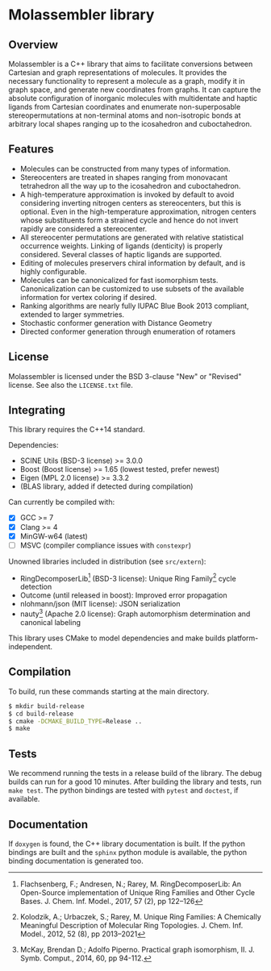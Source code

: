 # Molassembler library
## Overview

Molassembler is a C++ library that aims to facilitate conversions between
Cartesian and graph representations of molecules. It provides the necessary
functionality to represent a molecule as a graph, modify it in graph space, and
generate new coordinates from graphs. It can capture the absolute configuration
of inorganic molecules with multidentate and haptic ligands from Cartesian
coordinates and enumerate non-superposable stereopermutations at non-terminal
atoms and non-isotropic bonds at arbitrary local shapes ranging up to the
icosahedron and cuboctahedron.


## Features

- Molecules can be constructed from many types of information.
- Stereocenters are treated in shapes ranging from monovacant tetrahedron all
  the way up to the icosahedron and cuboctahedron.
- A high-temperature approximation is invoked by default to avoid considering
  inverting nitrogen centers as stereocenters, but this is optional. Even in
  the high-temperature approximation, nitrogen centers whose substituents
  form a strained cycle and hence do not invert rapidly are considered a
  stereocenter.
- All stereocenter permutations are generated with relative statistical
  occurrence weights. Linking of ligands (denticity) is properly considered.
  Several classes of haptic ligands are supported.
- Editing of molecules preservers chiral information by default, and is highly
  configurable.
- Molecules can be canonicalized for fast isomorphism tests. Canonicalization
  can be customized to use subsets of the available information for vertex
  coloring if desired.
- Ranking algorithms are nearly fully IUPAC Blue Book 2013 compliant, extended
  to larger symmetries.
- Stochastic conformer generation with Distance Geometry
- Directed conformer generation through enumeration of rotamers


## License

Molassembler is licensed under the BSD 3-clause "New" or "Revised" license. See
also the `LICENSE.txt` file.


## Integrating

This library requires the C++14 standard.

Dependencies:

- SCINE Utils (BSD-3 license) >= 3.0.0
- Boost (Boost license) >= 1.65 (lowest tested, prefer newest)
- Eigen (MPL 2.0 license) >= 3.3.2
- (BLAS library, added if detected during compilation)


Can currently be compiled with:

- [x] GCC >= 7
- [x] Clang >= 4
- [x] MinGW-w64 (latest)
- [ ] MSVC (compiler compliance issues with `constexpr`)

Unowned libraries included in distribution (see `src/extern`):

- RingDecomposerLib[^1] (BSD-3 license): Unique Ring Family[^2] cycle detection
- Outcome (until released in boost): Improved error propagation
- nlohmann/json (MIT license): JSON serialization
- nauty[^3] (Apache 2.0 license): Graph automorphism determination and canonical labeling

This library uses CMake to model dependencies and make builds
platform-independent.


## Compilation

To build, run these commands starting at the main directory. 

```bash
$ mkdir build-release
$ cd build-release
$ cmake -DCMAKE_BUILD_TYPE=Release ..
$ make
```

## Tests

We recommend running the tests in a release build of the library. The debug
builds can run for a good 10 minutes. After building the library and tests,
run `make test`. The python bindings are tested with `pytest` and `doctest`, if
available.


## Documentation

If `doxygen` is found, the C++ library documentation is built. If the python
bindings are built and the `sphinx` python module is available, the python
binding documentation is generated too.


[^1]: Flachsenberg, F.; Andresen, N.; Rarey, M. RingDecomposerLib: An
  Open-Source implementation of Unique Ring Families and Other Cycle Bases. J.
  Chem. Inf.  Model., 2017, 57 (2), pp 122–126

[^2]: Kolodzik, A.; Urbaczek, S.; Rarey, M. Unique Ring Families: A Chemically
  Meaningful Description of Molecular Ring Topologies. J. Chem. Inf. Model.,
  2012, 52 (8), pp 2013–2021

[^3]: McKay, Brendan D.; Adolfo Piperno. Practical graph isomorphism, II.
  J. Symb. Comput., 2014, 60, pp 94-112.
